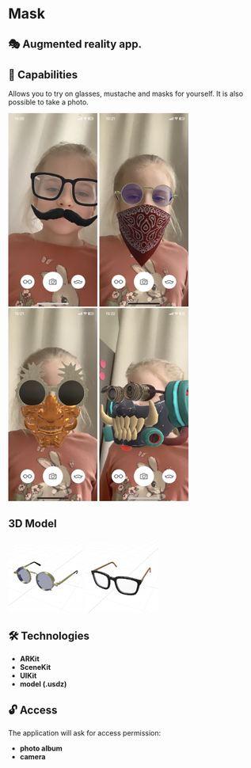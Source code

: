 # Mask

## 🎭 Augmented reality app. 

## 🚀 Capabilities
<p> Allows you to try on glasses, mustache and masks for yourself. It is also possible to take a photo. </p>

<p>
 <img style="width: 180px;" src="https://github.com/NovikovaOlga/Mask/blob/main/screens/screen1.PNG">
 <img style="width: 180px;" src="https://github.com/NovikovaOlga/Mask/blob/main/screens/screen2.PNG">
 <img style="width: 180px;" src="https://github.com/NovikovaOlga/Mask/blob/main/screens/screen3.PNG">
 <img style="width: 180px;" src="https://github.com/NovikovaOlga/Mask/blob/main/screens/screen4.PNG">
 <p>
  
## 3D Model
 <img style="width: 150px;" src="https://github.com/NovikovaOlga/Mask/blob/main/screens/mask1.png"> 
 <img style="width: 150px;" src="https://github.com/NovikovaOlga/Mask/blob/main/screens/mask2.png"> 

## 🛠️ Technologies
 - **ARKit**
 - **SceneKit**
 - **UIKit**
 - **model (.usdz)**
 
## 🔓 Access
The application will ask for access permission:
- **photo album**
- **camera**
 
